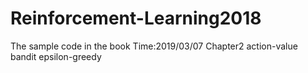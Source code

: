 # Reinforcement-Learning2018
The sample code in the book
Time:2019/03/07 Chapter2 action-value bandit epsilon-greedy
